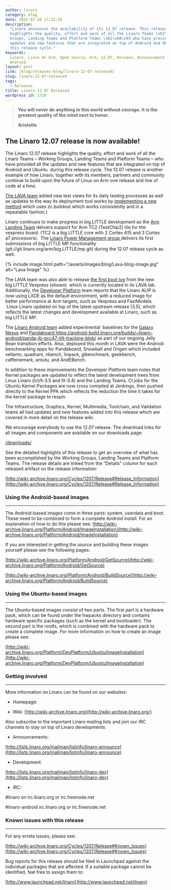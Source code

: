 ```yaml
---
author: linaro
category: blog
date: 2012-07-26 17:22:56
description:
  "Linaro announces the availability of its 12.07 release. This release
  highlights the quality, effort and work of all the Linaro Teams \xE2\x80\x93 Working
  Groups, Landing Teams and Platform Teams \xE2\x80\x93 who have provided all the
  updates and new features that are integrated on top of Android and Ubuntu during
  this release cycle."
keywords:
  Linaro, Linux On Arm, Open Source, Arm, 12.07, Release, Announcement, Ubuntu,
  Android
layout: post
link: /blog/releases-blog/linaro-12-07-released/
slug: linaro-12-07-released
tags:
  - Releases
title: Linaro 12.07 Released
wordpress_id: 1720
---
```


> **You will never do anything in this world without courage. It is the greatest quality of the mind next to honor.**
>
> **Aristotle**

## The Linaro 12.07 release is now available!

The Linaro 12.07 release highlights the quality, effort and work of all the Linaro Teams – Working Groups, Landing Teams and Platform Teams – who have provided all the updates and new features that are integrated on top of Android and Ubuntu  during this release cycle. The 12.07 release is another example of how Linaro, together with its members, partners and community continue to build upon the future of Linux on Arm one release and line of code at a time.

[The LAVA team](/about/) added new test views for its daily testing processes as well as updates to the way its deployment tool works by [implementing a new method](/blog/lava-deployment-improvements/) which uses zc.buildout which works consistently and in a repeatable fashion.[](/blog/lava-deployment-improvements/))

Linaro continues to make progress in big.LITTLE development as the [Arm Landing Team](/about/) delivers support for Arm TC2 (TestChip2) tile for the vexpress board. (TC2 is a big.LITTLE core with 2 Cortex A15 and 3 Cortex a7 processors).  The [Linaro Power Management group ](/about/) delivers its first submissions of big.LITTLE MP functionality (git://git.linaro.org/arm/big.LITTLE/mp.git) during the 12.07 release cycle as well.

{% include image.html path="/assets/images/blog/Lava-blog-image.jpg" alt="Lava Image" %}

The LAVA team was also able to release [the first boot log](https://web.archive.org/web/2019*/https://plus.google.com/u/0/118153619948280443975/posts/V2dzB1PnP4r) from the new big.LITTLE Vexpress (shown)  which is currently located in its LAVA lab. Additionally, the [Developer Platform](https://wiki-archive.linaro.org/Platform/DevPlatform) team reports that the Linaro ALIP is now using LXDE as the default environment, with a reduced image for better performance at Arm targets, such as Vexpress and FastModels.  Linux Linaro updated on top of the latest upstream release (3.5), which reflects the latest changes and development available at Linaro, such as big.LITTLE MP.

The [Linaro Android team](https://wiki-archive.linaro.org/Platform/Android) added experimental  baselines for the [Galaxy Nexus](https://releases.linaro.org/archive/12.09/android/images/galaxynexus-jb-gcc47-aosp-blob/) and [Pandaboard ]()https://android-build.linaro.org/builds/~linaro-android/panda-jb-gcc47-tilt-tracking-blob/ as part of our ongoing Jelly Bean transition efforts. Also, deployed this month in LAVA were the Android benchmarking apps for Pandaboard, Snowball and Origen which included vellamo, quadrant, nbench, linpack, glbenchmark, geekbench, caffeinemark, antutu, and AndEBench.

In addition to these improvements the Developer Platform team notes that Kernel packages are updated to reflect the latest development trees from Linux Linaro (lct/ll-3.5 and llt-3.4) and the Landing Teams. CI jobs for the Ubuntu Kernel Packages are now cross compiled at Jenkings, then pushed directly to the Kernel PPA which reflects the reduction the time it takes for the kernel package to respin.

The Infrastructure, Graphics, Kernel, Multimedia, Toolchain, and Validation teams all had updates and new features added into this release which are covered in more detail on the release wiki.

We encourage everybody to use the 12.07 release. The download links for all images and components are available on our downloads page:

[/downloads/](/downloads/)

See the detailed highlights of this release to get an overview of what has been accomplished by the Working Groups, Landing Teams and Platform Teams. The release details are linked from the “Details” column for each released artifact on the release information:

[http://wiki-archive.linaro.org/Cycles/1207/Release#Release_Information](http://wiki-archive.linaro.org/Cycles/1207/Release#Release_Information)

### Using the Android-based images

---

The Android-based images come in three parts: system, userdata and boot. These need to be combined to form a complete Android install. For an explanation of how to do this please see:
[http://wiki-archive.linaro.org/Platform/Android/ImageInstallation](http://wiki-archive.linaro.org/Platform/Android/ImageInstallation)

If you are interested in getting the source and building these images yourself please see the following pages:

[http://wiki-archive.linaro.org/Platform/Android/GetSource](http://wiki-archive.linaro.org/Platform/Android/GetSource)

[http://wiki-archive.linaro.org/Platform/Android/BuildSource](http://wiki-archive.linaro.org/Platform/Android/BuildSource)

### Using the Ubuntu-based images

---

The Ubuntu-based images consist of two parts. The first part is a hardware pack, which can be found under the hwpacks directory and contains hardware specific packages (such as the kernel and bootloader). The second part is the rootfs, which is combined with the hardware pack to create a complete image. For more information on how to create an image please see:

[http://wiki-archive.linaro.org/Platform/DevPlatform/Ubuntu/ImageInstallation](http://wiki-archive.linaro.org/Platform/DevPlatform/Ubuntu/ImageInstallation)

### Getting involved

---

More information on Linaro can be found on our websites:

- Homepage: [](/)

- Wiki: [http://wiki-archive.linaro.org](http://wiki-archive.linaro.org/)

Also subscribe to the important Linaro mailing lists and join our IRC channels to stay on top of Linaro developments:

- Announcements:

[http://lists.linaro.org/mailman/listinfo/linaro-announce](http://lists.linaro.org/mailman/listinfo/linaro-announce)

- Development:

[http://lists.linaro.org/mailman/listinfo/linaro-dev](http://lists.linaro.org/mailman/listinfo/linaro-dev)

- IRC:

#linaro on irc.linaro.org or irc.freenode.net

#linaro-android irc.linaro.org or irc.freenode.net

### Known issues with this release

---

For any errata issues, please see:

[http://wiki-archive.linaro.org/Cycles/1207/Release#Known_Issues](http://wiki-archive.linaro.org/Cycles/1207/Release#Known_Issues)

Bug reports for this release should be filed in Launchpad against the individual packages that are affected. If a suitable package cannot be identified, feel free to assign them to:

[http://www.launchpad.net/linaro](http://www.launchpad.net/linaro)
